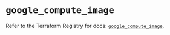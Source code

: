 # `google_compute_image`

Refer to the Terraform Registry for docs: [`google_compute_image`](https://registry.terraform.io/providers/hashicorp/google-beta/6.13.0/docs/resources/google_compute_image).
